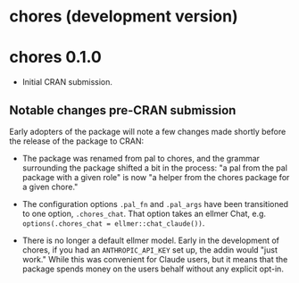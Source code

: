# chores (development version)

# chores 0.1.0

* Initial CRAN submission.

## Notable changes pre-CRAN submission

Early adopters of the package will note a few changes made shortly before the 
release of the package to CRAN:

* The package was renamed from pal to chores, and the grammar surrounding the 
  package shifted a bit in the process: "a pal from the pal package with a 
  given role" is now "a helper from the chores package for a given chore."

* The configuration options `.pal_fn` and `.pal_args` have been 
  transitioned to one option, `.chores_chat`. That option takes an ellmer Chat, 
  e.g. `options(.chores_chat = ellmer::chat_claude())`.

* There is no longer a default ellmer model. Early in the development
  of chores, if you had an `ANTHROPIC_API_KEY` set up, the addin would
  "just work." While this was convenient for Claude users, but it means that the 
  package spends money on the users behalf without any explicit opt-in.
